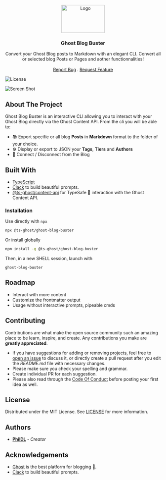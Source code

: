 <p align="center">
  <a href="https://github.com/PhilDL/ts-ghost">
    <img src="https://user-images.githubusercontent.com/4941205/221596772-398ca6b9-45c4-40e2-9cfc-d85b2da04cc7.png" alt="Logo" width="140" height="90">
  </a>

  <h3 align="center">Ghost Blog Buster</h3>

  <p align="center">
    Convert your Ghost Blog posts to Markdown with an elegant CLI. Convert all or selected blog Posts or Pages and aother functionnalities!
    <br/>
    <br/>
    <a href="https://github.com/PhilDL/ts-ghost/issues">Report Bug</a>
    .
    <a href="https://github.com/PhilDL/ts-ghost/issues">Request Feature</a>
  </p>
</p>

![License](https://img.shields.io/github/license/PhilDL/ts-ghost) 

![Screen Shot](https://user-images.githubusercontent.com/4941205/221599018-60f66258-9cfa-459a-928d-907c2df01f0e.gif)

## About The Project

Ghost Blog Buster is an interactive CLI allowing you to interact with your Ghost Blog directly via the Ghost Content API. From the cli you will be able to:

- 📚 Export specific or all blog **Posts** in **Markdown** format to the folder of your choice. 
- ⚙️ Display or export to JSON your **Tags**, **Tiers** and **Authors**
- 📶 Connect / Disconnect from the Blog

## Built With

- [TypeScript](https://github.com/microsoft/TypeScript)
- [Clack](https://github.com/natemoo-re/clack) to build beautiful prompts.
- [@ts-ghost/content-api](https://www.npmjs.com/package/@ts-ghost/content-api) for TypeSafe 🦾 interaction with the Ghost Content API.

### Installation

Use directly with `npx`
```sh
npx @ts-ghost/ghost-blog-buster
```

Or install globally 

```sh
npm install -g @ts-ghost/ghost-blog-buster
```
Then, in a new SHELL session, launch with
```
ghost-blog-buster
```

## Roadmap

- Interact with more content
- Customize the frontmatter output
- Usage without interactive prompts, pipeable cmds

## Contributing

Contributions are what make the open source community such an amazing place to be learn, inspire, and create. Any contributions you make are **greatly appreciated**.
* If you have suggestions for adding or removing projects, feel free to [open an issue](https://github.com/PhilDL/ts-ghost/issues/new) to discuss it, or directly create a pull request after you edit the *README.md* file with necessary changes.
* Please make sure you check your spelling and grammar.
* Create individual PR for each suggestion.
* Please also read through the [Code Of Conduct](https://github.com/PhilDL/ts-ghost/blob/main/CODE_OF_CONDUCT.md) before posting your first idea as well.


## License

Distributed under the MIT License. See [LICENSE](https://github.com/PhilDL/ts-ghost/blob/main/LICENSE.md) for more information.

## Authors

* **[PhilDL](https://github.com/PhilDL)** - *Creator*

## Acknowledgements

* [Ghost](https://ghost.org/) is the best platform for blogging 💖.
* [Clack](https://github.com/natemoo-re/clack) to build beautiful prompts.